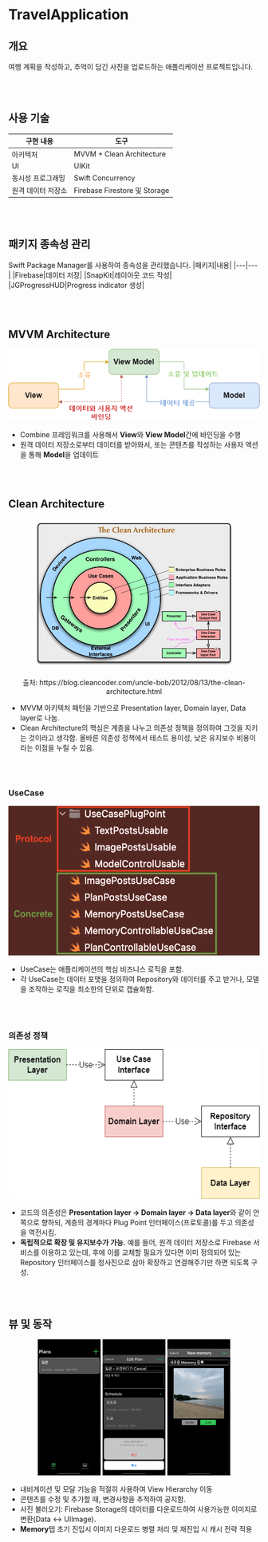 # TravelApplication

## 개요
여행 계획을 작성하고, 추억이 담긴 사진을 업로드하는 애플리케이션 프로젝트입니다.


<br></br>
## 사용 기술
|구현 내용|도구|
|---|---|
|아키텍처|MVVM + Clean Architecture|
|UI|UIKit|
|동시성 프로그래밍|Swift Concurrency|
|원격 데이터 저장소|Firebase Firestore 및 Storage|



<br></br>
## 패키지 종속성 관리
Swift Package Manager를 사용하여 종속성을 관리했습니다.
|패키지|내용|
|---|---|
|Firebase|데이터 저장|
|SnapKit|레이아웃 코드 작성|
|JGProgressHUD|Progress indicator 생성|



<br></br>
## MVVM Architecture
<p align="center">
 <img src="/Document/MVVM.png">
</p>

- Combine 프레임워크를 사용해서 **View**와 **View Model**간에 바인딩을 수행
- 원격 데이터 저장소로부터 데이터를 받아와서, 또는 콘텐츠를 작성하는 사용자 액션을 통해 **Model**을 업데이트


<br></br>
## Clean Architecture
<p align="center">
 <img src="/Document/CleanArchitecture.jpg" height=300>
</p>

<p align="center">
 출처: https://blog.cleancoder.com/uncle-bob/2012/08/13/the-clean-architecture.html
</p>

- MVVM 아키텍처 패턴을 기반으로 Presentation layer, Domain layer, Data layer로 나눔.
- Clean Architecture의 핵심은 계층을 나누고 의존성 정책을 정의하여 그것을 지키는 것이라고 생각함. 올바른 의존성 정책에서 테스트 용이성, 낮은 유지보수 비용이라는 이점을 누릴 수 있음.


<br></br>
### UseCase
<p align="center">
 <img src="/Document/UseCase.png" height=300>
</p>

- UseCase는 애플리케이션의 핵심 비즈니스 로직을 포함.
- 각 UseCase는 데이터 포맷을 정의하여 Repository와 데이터를 주고 받거나, 모델을 조작하는 로직을 최소한의 단위로 캡슐화함.


<br></br>
### 의존성 정책
<p align="center">
 <img src="/Document/Dependency policy.png" height=300>
</p>

- 코드의 의존성은 **Presentation layer -> Domain layer -> Data layer**와 같이 안쪽으로 향하되, 계층의 경계마다 Plug Point 인터페이스(프로토콜)를 두고 의존성을 역전시킴.
- **독립적으로 확장 및 유지보수가 가능.** 예를 들어, 원격 데이터 저장소로 Firebase 서비스를 이용하고 있는데, 후에 이를 교체할 필요가 있다면 이미 정의되어 있는 Repository 인터페이스를 청사진으로 삼아 확장하고 연결해주기만 하면 되도록 구성.

<br></br>
## 뷰 및 동작
<p align="center">
 <img src="/Document/Simulator Recording.gif" width="25%">
 <img src="/Document/cancel.png" width="25%">
 <img src="/Document/new memory.png" width="25%">
</p>

- 내비게이션 및 모달 기능을 적절히 사용하여 View Hierarchy 이동
- 콘텐츠를 수정 및 추가할 때, 변경사항을 추적하여 공지함.
- 사진 불러오기: Firebase Storage의 데이터를 다운로드하여 사용가능한 이미지로 변환(Data <-> UIImage). 
- **Memory**탭 초기 진입시 이미지 다운로드 병렬 처리 및 재진입 시 캐시 전략 적용
